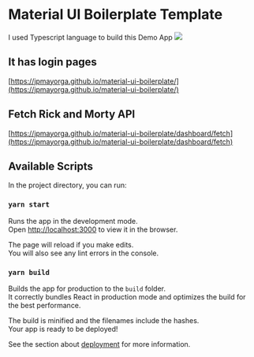 # Material UI Boilerplate Template
I used Typescript language to build this Demo App
![](https://raw.githubusercontent.com/jpmayorga/material-ui-boilerplate/master/public/screenshot.png)

## It has login pages
[https://jpmayorga.github.io/material-ui-boilerplate/](https://jpmayorga.github.io/material-ui-boilerplate/)

## Fetch Rick and Morty API
[https://jpmayorga.github.io/material-ui-boilerplate/dashboard/fetch](https://jpmayorga.github.io/material-ui-boilerplate/dashboard/fetch)


## Available Scripts

In the project directory, you can run:

### `yarn start`

Runs the app in the development mode.<br />
Open [http://localhost:3000](http://localhost:3000) to view it in the browser.

The page will reload if you make edits.<br />
You will also see any lint errors in the console.

### `yarn build`

Builds the app for production to the `build` folder.<br />
It correctly bundles React in production mode and optimizes the build for the best performance.

The build is minified and the filenames include the hashes.<br />
Your app is ready to be deployed!

See the section about [deployment](https://facebook.github.io/create-react-app/docs/deployment) for more information.

